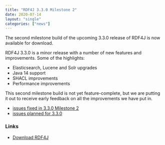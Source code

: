 ```yaml
---
title: "RDF4J 3.3.0 Milestone 2"
date: 2020-07-14
layout: "single"
categories: ["news"]
---
```

The second milestone build of the upcoming 3.3.0 release of RDF4J is now available for download.

RDF4J 3.3.0 is a minor release with a number of new features and improvements. Some of the highlights:

- Elasticsearch, Lucene and Solr upgrades
- Java 14 support
- SHACL improvements
- Performance improvements

This second milestone build is not yet feature-complete, but we are putting it out to receive early feedback on all the improvements we have put in.

 - [issues fixed in 3.3.0 Milestone 2](https://github.com/eclipse/rdf4j/issues?q=is%3Aissue+label%3AM2+is%3Aclosed+milestone%3A3.3.0)
 - [issues planned for 3.3.0](https://github.com/eclipse/rdf4j/milestone/51)
<!--more-->
### Links

- [Download RDF4J](/download/)
